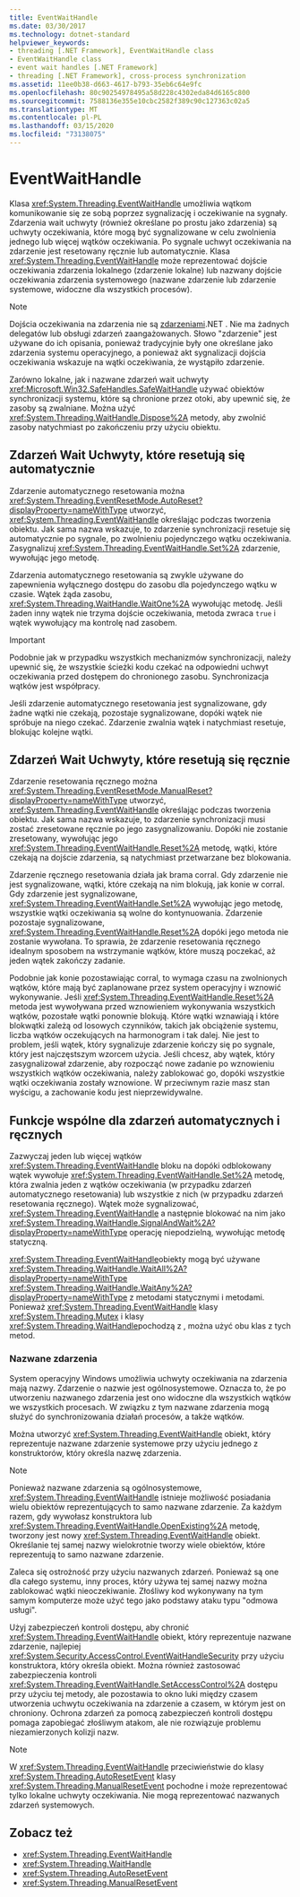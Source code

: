 ```yaml
---
title: EventWaitHandle
ms.date: 03/30/2017
ms.technology: dotnet-standard
helpviewer_keywords:
- threading [.NET Framework], EventWaitHandle class
- EventWaitHandle class
- event wait handles [.NET Framework]
- threading [.NET Framework], cross-process synchronization
ms.assetid: 11ee0b38-d663-4617-b793-35eb6c64e9fc
ms.openlocfilehash: 80c90254978495a58d228c4302eda84d6165c800
ms.sourcegitcommit: 7588136e355e10cbc2582f389c90c127363c02a5
ms.translationtype: MT
ms.contentlocale: pl-PL
ms.lasthandoff: 03/15/2020
ms.locfileid: "73138075"
---
```

# <a name="eventwaithandle"></a>EventWaitHandle
Klasa <xref:System.Threading.EventWaitHandle> umożliwia wątkom komunikowanie się ze sobą poprzez sygnalizację i oczekiwanie na sygnały. Zdarzenia wait uchwyty (również określane po prostu jako zdarzenia) są uchwyty oczekiwania, które mogą być sygnalizowane w celu zwolnienia jednego lub więcej wątków oczekiwania. Po sygnale uchwyt oczekiwania na zdarzenie jest resetowany ręcznie lub automatycznie. Klasa <xref:System.Threading.EventWaitHandle> może reprezentować dojście oczekiwania zdarzenia lokalnego (zdarzenie lokalne) lub nazwany dojście oczekiwania zdarzenia systemowego (nazwane zdarzenie lub zdarzenie systemowe, widoczne dla wszystkich procesów).  
  
> [!NOTE]
> Dojścia oczekiwania na zdarzenia nie są [zdarzeniami](../events/index.md).NET . Nie ma żadnych delegatów lub obsługi zdarzeń zaangażowanych. Słowo "zdarzenie" jest używane do ich opisania, ponieważ tradycyjnie były one określane jako zdarzenia systemu operacyjnego, a ponieważ akt sygnalizacji dojścia oczekiwania wskazuje na wątki oczekiwania, że wystąpiło zdarzenie.  
  
 Zarówno lokalne, jak i nazwane zdarzeń wait uchwyty <xref:Microsoft.Win32.SafeHandles.SafeWaitHandle> używać obiektów synchronizacji systemu, które są chronione przez otoki, aby upewnić się, że zasoby są zwalniane. Można użyć <xref:System.Threading.WaitHandle.Dispose%2A> metody, aby zwolnić zasoby natychmiast po zakończeniu przy użyciu obiektu.  
  
## <a name="event-wait-handles-that-reset-automatically"></a>Zdarzeń Wait Uchwyty, które resetują się automatycznie  
 Zdarzenie automatycznego resetowania można <xref:System.Threading.EventResetMode.AutoReset?displayProperty=nameWithType> utworzyć, <xref:System.Threading.EventWaitHandle> określając podczas tworzenia obiektu. Jak sama nazwa wskazuje, to zdarzenie synchronizacji resetuje się automatycznie po sygnale, po zwolnieniu pojedynczego wątku oczekiwania. Zasygnalizuj <xref:System.Threading.EventWaitHandle.Set%2A> zdarzenie, wywołując jego metodę.  
  
 Zdarzenia automatycznego resetowania są zwykle używane do zapewnienia wyłącznego dostępu do zasobu dla pojedynczego wątku w czasie. Wątek żąda zasobu, <xref:System.Threading.WaitHandle.WaitOne%2A> wywołując metodę. Jeśli żaden inny wątek nie trzyma dojście oczekiwania, metoda zwraca `true` i wątek wywołujący ma kontrolę nad zasobem.  
  
> [!IMPORTANT]
> Podobnie jak w przypadku wszystkich mechanizmów synchronizacji, należy upewnić się, że wszystkie ścieżki kodu czekać na odpowiedni uchwyt oczekiwania przed dostępem do chronionego zasobu. Synchronizacja wątków jest współpracy.  
  
 Jeśli zdarzenie automatycznego resetowania jest sygnalizowane, gdy żadne wątki nie czekają, pozostaje sygnalizowane, dopóki wątek nie spróbuje na niego czekać. Zdarzenie zwalnia wątek i natychmiast resetuje, blokując kolejne wątki.  
  
## <a name="event-wait-handles-that-reset-manually"></a>Zdarzeń Wait Uchwyty, które resetują się ręcznie  
 Zdarzenie resetowania ręcznego można <xref:System.Threading.EventResetMode.ManualReset?displayProperty=nameWithType> utworzyć, <xref:System.Threading.EventWaitHandle> określając podczas tworzenia obiektu. Jak sama nazwa wskazuje, to zdarzenie synchronizacji musi zostać zresetowane ręcznie po jego zasygnalizowaniu. Dopóki nie zostanie zresetowany, wywołując jego <xref:System.Threading.EventWaitHandle.Reset%2A> metodę, wątki, które czekają na dojście zdarzenia, są natychmiast przetwarzane bez blokowania.  
  
 Zdarzenie ręcznego resetowania działa jak brama corral. Gdy zdarzenie nie jest sygnalizowane, wątki, które czekają na nim blokują, jak konie w corral. Gdy zdarzenie jest sygnalizowane, <xref:System.Threading.EventWaitHandle.Set%2A> wywołując jego metodę, wszystkie wątki oczekiwania są wolne do kontynuowania. Zdarzenie pozostaje sygnalizowane, <xref:System.Threading.EventWaitHandle.Reset%2A> dopóki jego metoda nie zostanie wywołana. To sprawia, że zdarzenie resetowania ręcznego idealnym sposobem na wstrzymanie wątków, które muszą poczekać, aż jeden wątek zakończy zadanie.  
  
 Podobnie jak konie pozostawiając corral, to wymaga czasu na zwolnionych wątków, które mają być zaplanowane przez system operacyjny i wznowić wykonywanie. Jeśli <xref:System.Threading.EventWaitHandle.Reset%2A> metoda jest wywoływana przed wznowieniem wykonywania wszystkich wątków, pozostałe wątki ponownie blokują. Które wątki wznawiają i które blokwątki zależą od losowych czynników, takich jak obciążenie systemu, liczba wątków oczekujących na harmonogram i tak dalej. Nie jest to problem, jeśli wątek, który sygnalizuje zdarzenie kończy się po sygnale, który jest najczęstszym wzorcem użycia. Jeśli chcesz, aby wątek, który zasygnalizował zdarzenie, aby rozpocząć nowe zadanie po wznowieniu wszystkich wątków oczekiwania, należy zablokować go, dopóki wszystkie wątki oczekiwania zostały wznowione. W przeciwnym razie masz stan wyścigu, a zachowanie kodu jest nieprzewidywalne.  
  
## <a name="features-common-to-automatic-and-manual-events"></a>Funkcje wspólne dla zdarzeń automatycznych i ręcznych  
 Zazwyczaj jeden lub więcej wątków <xref:System.Threading.EventWaitHandle> bloku na dopóki odblokowany wątek wywołuje <xref:System.Threading.EventWaitHandle.Set%2A> metodę, która zwalnia jeden z wątków oczekiwania (w przypadku zdarzeń automatycznego resetowania) lub wszystkie z nich (w przypadku zdarzeń resetowania ręcznego). Wątek może sygnalizować, <xref:System.Threading.EventWaitHandle> a następnie blokować na nim jako <xref:System.Threading.WaitHandle.SignalAndWait%2A?displayProperty=nameWithType> operację niepodzielną, wywołując metodę statyczną.  
  
 <xref:System.Threading.EventWaitHandle>obiekty mogą być używane <xref:System.Threading.WaitHandle.WaitAll%2A?displayProperty=nameWithType> <xref:System.Threading.WaitHandle.WaitAny%2A?displayProperty=nameWithType> z metodami statycznymi i metodami. Ponieważ <xref:System.Threading.EventWaitHandle> klasy <xref:System.Threading.Mutex> i klasy <xref:System.Threading.WaitHandle>pochodzą z , można użyć obu klas z tych metod.  
  
### <a name="named-events"></a>Nazwane zdarzenia  
 System operacyjny Windows umożliwia uchwyty oczekiwania na zdarzenia mają nazwy. Zdarzenie o nazwie jest ogólnosystemowe. Oznacza to, że po utworzeniu nazwanego zdarzenia jest ono widoczne dla wszystkich wątków we wszystkich procesach. W związku z tym nazwane zdarzenia mogą służyć do synchronizowania działań procesów, a także wątków.  
  
 Można utworzyć <xref:System.Threading.EventWaitHandle> obiekt, który reprezentuje nazwane zdarzenie systemowe przy użyciu jednego z konstruktorów, który określa nazwę zdarzenia.  
  
> [!NOTE]
> Ponieważ nazwane zdarzenia są ogólnosystemowe, <xref:System.Threading.EventWaitHandle> istnieje możliwość posiadania wielu obiektów reprezentujących to samo nazwane zdarzenie. Za każdym razem, gdy wywołasz konstruktora lub <xref:System.Threading.EventWaitHandle.OpenExisting%2A> metodę, tworzony jest nowy <xref:System.Threading.EventWaitHandle> obiekt. Określanie tej samej nazwy wielokrotnie tworzy wiele obiektów, które reprezentują to samo nazwane zdarzenie.  
  
 Zaleca się ostrożność przy użyciu nazwanych zdarzeń. Ponieważ są one dla całego systemu, inny proces, który używa tej samej nazwy można zablokować wątki nieoczekiwanie. Złośliwy kod wykonywany na tym samym komputerze może użyć tego jako podstawy ataku typu "odmowa usługi".  
  
 Użyj zabezpieczeń kontroli dostępu, aby chronić <xref:System.Threading.EventWaitHandle> obiekt, który reprezentuje nazwane zdarzenie, najlepiej <xref:System.Security.AccessControl.EventWaitHandleSecurity> przy użyciu konstruktora, który określa obiekt. Można również zastosować zabezpieczenia kontroli <xref:System.Threading.EventWaitHandle.SetAccessControl%2A> dostępu przy użyciu tej metody, ale pozostawia to okno luki między czasem utworzenia uchwytu oczekiwania na zdarzenie a czasem, w którym jest on chroniony. Ochrona zdarzeń za pomocą zabezpieczeń kontroli dostępu pomaga zapobiegać złośliwym atakom, ale nie rozwiązuje problemu niezamierzonych kolizji nazw.  
  
> [!NOTE]
> W <xref:System.Threading.EventWaitHandle> przeciwieństwie do klasy <xref:System.Threading.AutoResetEvent> klasy <xref:System.Threading.ManualResetEvent> pochodne i może reprezentować tylko lokalne uchwyty oczekiwania. Nie mogą reprezentować nazwanych zdarzeń systemowych.  
  
## <a name="see-also"></a>Zobacz też

- <xref:System.Threading.EventWaitHandle>
- <xref:System.Threading.WaitHandle>
- <xref:System.Threading.AutoResetEvent>
- <xref:System.Threading.ManualResetEvent>

